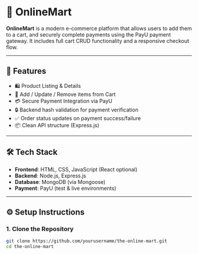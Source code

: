 # 🛒 OnlineMart

**OnlineMart** is a modern e-commerce platform that allows users to add them to a cart, and securely complete payments using the PayU payment gateway. It includes full cart CRUD functionality and a responsive checkout flow.

---

## 🚀 Features

- 🛍️ Product Listing & Details
- 🛒 Add / Update / Remove items from Cart
- 💳 Secure Payment Integration via PayU
- 🔒 Backend hash validation for payment verification
- ✅ Order status updates on payment success/failure
- 📦 Clean API structure (Express.js)

---

## 🛠️ Tech Stack

- **Frontend**: HTML, CSS, JavaScript (React optional)
- **Backend**: Node.js, Express.js
- **Database**: MongoDB (via Mongoose)
- **Payment**: PayU (test & live environments)

---

## ⚙️ Setup Instructions

### 1. Clone the Repository

```bash
git clone https://github.com/yourusername/the-online-mart.git
cd the-online-mart
